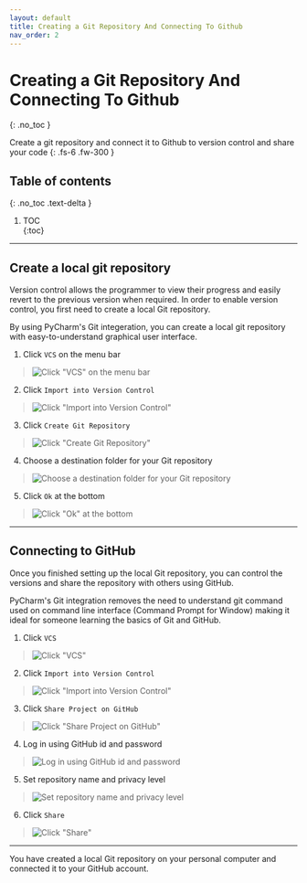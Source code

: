 ```yaml
---	
layout: default	
title: Creating a Git Repository And Connecting To Github
nav_order: 2	
---	
```


# Creating a Git Repository And Connecting To Github
{: .no_toc }	


Create a git repository and connect it to Github to version control and share your code
{: .fs-6 .fw-300 }	
## Table of contents	
{: .no_toc .text-delta }	
1. TOC	
{:toc}	

***

## Create a local git repository
Version control allows the programmer to view their progress and easily revert to the previous version when required. In order to enable version control, you first need to create a local Git repository.

By using PyCharm's Git integeration, you can create a local git repository with easy-to-understand graphical user interface.

1. Click ```VCS``` on the menu bar
> ![Click "VCS" on the menu bar](../assets/images/task1-1-1.png)

2. Click ```Import into Version Control```
> ![Click "Import into Version Control"](../assets/images/task1-1-2.png)

3. Click ```Create Git Repository```
> ![Click "Create Git Repository"](../assets/images/task1-1-3.png)

4. Choose a destination folder for your Git repository
> ![Choose a destination folder for your Git repository](../assets/images/task1-1-4.png)

5. Click ```Ok``` at the bottom
> ![Click "Ok" at the bottom](../assets/images/task1-1-5.png)

***

## Connecting to GitHub
Once you finished setting up the local Git repository, you can control the versions and share the repository with others using GitHub.

PyCharm's Git integration removes the need to understand git command used on command line interface (Command Prompt for Window) making it ideal for someone learning the basics of Git and GitHub.

1. Click ```VCS```
> ![Click "VCS"](../assets/images/task1-2-1.png)

2. Click ```Import into Version Control```
> ![Click "Import into Version Control"](../assets/images/task1-2-2.png)

3. Click ```Share Project on GitHub```
> ![Click "Share Project on GitHub"](../assets/images/task1-2-3.png)

4. Log in using GitHub id and password
> ![Log in using GitHub id and password](../assets/images/task1-2-4.png)

5. Set repository name and privacy level
> ![Set repository name and privacy level](../assets/images/task1-2-5.png)

6. Click ```Share```
> ![Click "Share"](../assets/images/task1-2-6.png)

***

You have created a local Git repository on your personal computer and connected it to your GitHub account.
